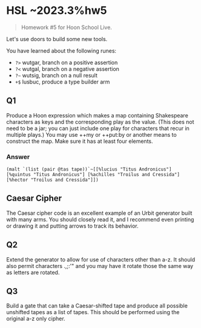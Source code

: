 # HSL ~2023.3%hw5

> Homework #5 for Hoon School Live.

Let's use doors to build some new tools.

You have learned about the following runes:

- `?>` wutgar, branch on a positive assertion
- `?<` wutgal, branch on a negative assertion
- `?~` wutsig, branch on a null result
- `+$` lusbuc, produce a type builder arm

## Q1

Produce a Hoon expression which makes a map containing Shakespeare characters as keys and the corresponding play as the value.  (This does not need to be a jar; you can just include one play for characters that recur in multiple plays.)  You may use ++my or ++put:by or another means to construct the map.  Make sure it has at least four elements.

### Answer

```hoon
(malt `(list (pair @tas tape))`~[[%lucius "Titus Andronicus"] [%quintus "Titus Andronicus"] [%achilles "Troilus and Cressida"] [%hector "Troilus and Cressida"]])
```

## Caesar Cipher

The Caesar cipher code is an excellent example of an Urbit generator built with many arms.  You should closely read it, and I recommend even printing or drawing it and putting arrows to track its behavior.


## Q2

Extend the generator to allow for use of characters other than a-z.  It should also permit characters .,;:'" and you may have it rotate those the same way as letters are rotated.

## Q3

Build a gate that can take a Caesar-shifted tape and produce all possible unshifted tapes as a list of tapes.  This should be performed using the original a-z only cipher.
